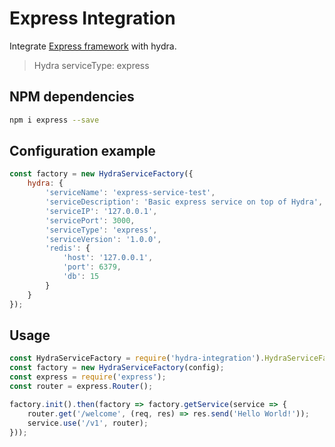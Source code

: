 # Express Integration #
Integrate [Express framework](http://expressjs.com/) with hydra.
> Hydra serviceType: express

## NPM dependencies
```bash
npm i express --save
```

## Configuration example ##
```js
const factory = new HydraServiceFactory({
    hydra: {
        'serviceName': 'express-service-test',
        'serviceDescription': 'Basic express service on top of Hydra',
        'serviceIP': '127.0.0.1',
        'servicePort': 3000,
        'serviceType': 'express',
        'serviceVersion': '1.0.0',
        'redis': {
            'host': '127.0.0.1',
            'port': 6379,
            'db': 15
        }
    }
});
```

## Usage
```js
const HydraServiceFactory = require('hydra-integration').HydraServiceFactory;
const factory = new HydraServiceFactory(config);
const express = require('express');
const router = express.Router();

factory.init().then(factory => factory.getService(service => {
    router.get('/welcome', (req, res) => res.send('Hello World!'));
    service.use('/v1', router);
}));
```